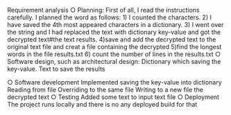 Requirement analysis
○ Planning: 
    First of all, I read the instructions carefully.
    I planned the word as follows:
        1) I counted the characters.
        2) I have saved the 4th most appeared characters in a dictionary.
        3) I went over the string and I had replaced the text with dictionary key-value and got the decrypted text#the text results. 
        4)save and add the decrypted text to the original text file and creat a file containing the decrypted
        5)find the longest words in the file results.txt
        6)    count the number of lines in the results.txt 
○ Software design, such as architectural design:
    Dictionary which saving the key-value.
    Text to save the results

○ Software development
    Implemented saving the key-value into dictionary
    Reading from file
    Overriding to the same file
    Writing to a new file the decrypted text
○ Testing
    Added some text to input text file
○ Deployment
    The project runs locally and there is no any deployed build for that
